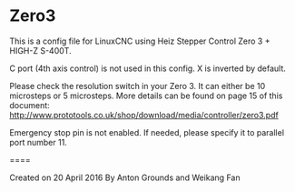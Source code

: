 # Zero3

This is a config file for LinuxCNC using Heiz Stepper Control Zero 3 + HIGH-Z S-400T.

C port (4th axis control) is not used in this config.
X is inverted by default.

Please check the resolution switch in your Zero 3. It can either be 10 microsteps or 5 microsteps. More details can be found on page 15 of this document: http://www.prototools.co.uk/shop/download/media/controller/zero3.pdf

Emergency stop pin is not enabled. If needed, please specify it to parallel port number 11.

====


Created on 20 April 2016
By Anton Grounds and Weikang Fan
